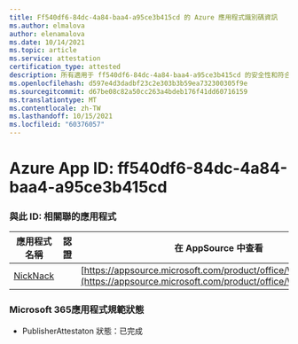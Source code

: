 ```yaml
---
title: Ff540df6-84dc-4a84-baa4-a95ce3b415cd 的 Azure 應用程式識別碼資訊
ms.author: elmalova
author: elenamalova
ms.date: 10/14/2021
ms.topic: article
ms.service: attestation
certification_type: attested
description: 所有適用于 ff540df6-84dc-4a84-baa4-a95ce3b415cd 的安全性和符合性資訊資訊。
ms.openlocfilehash: d597e4d3dadbf23c2e303b3b59ea732300305f9e
ms.sourcegitcommit: d67be08c82a50cc263a4bdeb176f41dd60716159
ms.translationtype: MT
ms.contentlocale: zh-TW
ms.lasthandoff: 10/15/2021
ms.locfileid: "60376057"
---
```

# <a name="azure-app-id-ff540df6-84dc-4a84-baa4-a95ce3b415cd"></a>Azure App ID: ff540df6-84dc-4a84-baa4-a95ce3b415cd


### <a name="apps-associated-with-this-id"></a>與此 ID: 相關聯的應用程式
| **應用程式名稱** | **認證** | **在 AppSource 中查看** |
|--------------|---------------|-----------------------|
| [NickNack](https://docs.microsoft.com/microsoft-365-app-certification/forward/WA200003196) |  | [https://appsource.microsoft.com/product/office/WA200003196](https://appsource.microsoft.com/product/office/WA200003196) |

### <a name="microsoft-365-app-compliance-status"></a>Microsoft 365應用程式規範狀態
- PublisherAttestaton 狀態：已完成
